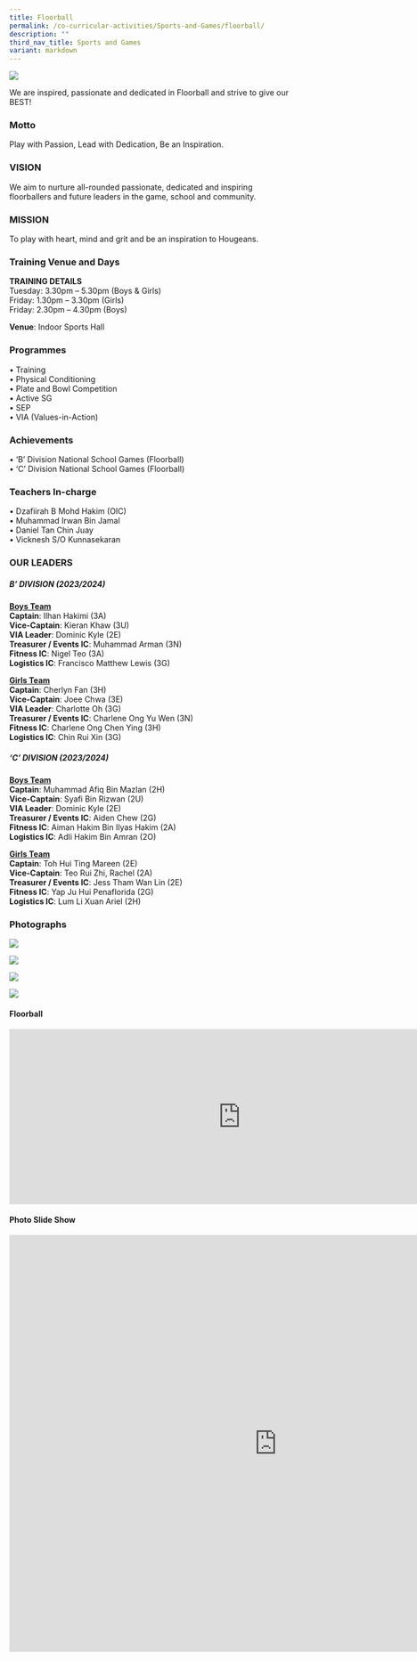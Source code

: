 ```yaml
---
title: Floorball
permalink: /co-curricular-activities/Sports-and-Games/floorball/
description: ""
third_nav_title: Sports and Games
variant: markdown
---
```

![](/images/Floorball/hsfb2023.jpeg)

We are inspired, passionate and dedicated in Floorball and strive to give our BEST!

### Motto  
Play with Passion, Lead with Dedication, Be an Inspiration.

### VISION
We aim to nurture all-rounded passionate, dedicated and inspiring floorballers and future leaders in the game, school and community.

### MISSION
To play with heart, mind and grit and be an inspiration to Hougeans.

### Training Venue and Days
**TRAINING DETAILS**  
Tuesday: 3.30pm – 5.30pm (Boys &amp; Girls)      
Friday: 1.30pm – 3.30pm (Girls)  
Friday: 2.30pm – 4.30pm (Boys)

**Venue**: Indoor Sports Hall 



### Programmes

•	Training  
•	Physical Conditioning  
•	Plate and Bowl Competition  
•	Active SG  
•	SEP  
•	VIA (Values-in-Action)  


### Achievements

•	‘B’ Division National School Games (Floorball)  
•	‘C’ Division National School Games (Floorball)

### Teachers In-charge
•	Dzafiirah B Mohd Hakim (OIC)  
•	Muhammad Irwan Bin Jamal  
•	Daniel Tan Chin Juay  
•	Vicknesh S/O Kunnasekaran  



### OUR LEADERS  

##### B’ DIVISION (2023/2024)  
<u>**Boys Team**</u>  
**Captain**: Ilhan Hakimi (3A)   
**Vice-Captain**: Kieran Khaw (3U)  
**VIA Leader**: Dominic Kyle (2E)  
**Treasurer / Events IC**: Muhammad Arman (3N)  
**Fitness IC**: Nigel Teo (3A)  
**Logistics IC**: Francisco Matthew Lewis (3G)  

<u>**Girls Team**</u>  
**Captain**: Cherlyn Fan (3H)  
**Vice-Captain**: Joee Chwa (3E)  
**VIA Leader**: Charlotte Oh (3G)  
**Treasurer / Events IC**: Charlene Ong Yu Wen (3N)  
**Fitness IC**: Charlene Ong Chen Ying (3H)  
**Logistics IC**: Chin Rui Xin (3G)  
  
##### ‘C’ DIVISION (2023/2024)   
<u>**Boys Team**</u>  
**Captain**: Muhammad Afiq Bin Mazlan (2H)  
**Vice-Captain**: Syafi Bin Rizwan (2U)  
**VIA Leader**: Dominic Kyle (2E)  
**Treasurer / Events IC**: Aiden Chew (2G)  
**Fitness IC**: Aiman Hakim Bin Ilyas Hakim (2A)  
**Logistics IC**: Adli Hakim Bin Amran (2O)  
  
<u>**Girls Team**</u>  
**Captain**: Toh Hui Ting Mareen (2E)  
**Vice-Captain**: Teo Rui Zhi, Rachel (2A)   
**Treasurer / Events IC**: Jess Tham Wan Lin (2E)  
**Fitness IC**: Yap Ju Hui Penaflorida (2G)  
**Logistics IC**: Lum Li Xuan Ariel (2H)  
 
	

### Photographs
![](/images/Floorball/b%20div%20boys.jpeg)

![](/images/Floorball/b%20div%20girls.jpeg)

![](/images/Floorball/hsfb2022.jpeg)

![](/images/Floorball/sec4cohort.jpeg)


#### Floorball 
<iframe width="830" height="315" src="https://www.youtube.com/embed/YfXCFszSLgE" title="Floorball" frameborder="0" allow="accelerometer; autoplay; clipboard-write; encrypted-media; gyroscope; picture-in-picture; web-share" allowfullscreen=""></iframe>

#### Photo Slide Show

<iframe src="https://docs.google.com/presentation/d/e/2PACX-1vRo9-9AYk86RnuuMFYc83IokKWClN9vEAc_5JhjsScr0lkrD_Ov4BM5_88B1jqJycIXiCaI8_RISBT9/embed?start=true&amp;loop=true&amp;delayms=3000" frameborder="0" width="960" height="749" allowfullscreen="true"></iframe>